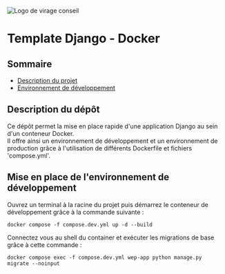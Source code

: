 ![Logo de virage conseil](https://www.virageconseil.com/wp-content/uploads/2022/01/vc.png)

# Template Django - Docker

## Sommaire
* [Description du projet](#description-du-dépôt)
* [Environnement de développement](#mise-en-place-de-lenvironnement-de-développement)

## Description du dépôt

Ce dépôt permet la mise en place rapide d'une application Django au sein d'un conteneur Docker.
\
Il offre ainsi un environnement de développement et un environnement de production grâce à l'utilisation
de différents Dockerfile et fichiers 'compose.yml'.

## Mise en place de l'environnement de développement
Ouvrez un terminal à la racine du projet puis démarrez le conteneur de développement grâce à la commande suivante :
````shell
docker compose -f compose.dev.yml up -d --build
````
Connectez vous au shell du container et exécuter les migrations de base grâce à cette commande : 
````shell
docker compose exec -f compose.dev.yml wep-app python manage.py migrate --noinput
````
